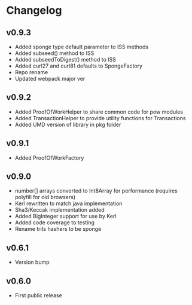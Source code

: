 # Changelog

## v0.9.3

* Added sponge type default parameter to ISS methods
* Added subseed() method to ISS
* Added subseedToDigest() method to ISS
* Added curl27 and curl81 defaults to SpongeFactory
* Repo rename
* Updated webpack major ver

## v0.9.2

* Added ProofOfWorkHelper to share common code for pow modules
* Added TransactionHelper to provide utility functions for Transactions
* Added UMD version of library in pkg folder

## v0.9.1

* Added ProofOfWorkFactory

## v0.9.0

* number[] arrays converted to Int8Array for performance (requires polyfill for old browsers)
* Kerl rewritten to match java implementation
* Sha3/Keccak implementation added
* Added BigInteger support for use by Kerl
* Added code coverage to testing
* Rename trits hashers to be sponge

## v0.6.1

* Version bump

## v0.6.0

* First public release
